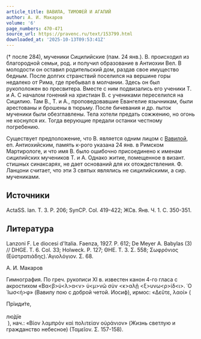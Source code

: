 ```yaml
---
article_title: ВАВИЛА, ТИМОФЕЙ И АГАПИЙ
author: А. И. Макаров
volume: '6'
page_numbers: 470-471
source_url: https://pravenc.ru/text/153799.html
downloaded_at: '2025-10-13T09:53:41Z'
---
```


(† после 284), мученики Сицилийские (пам. 24 янв.). В. происходил из благородной семьи, род. и получил образование в Антиохии Вел. В молодости он оставил родительский дом, раздав свое имущество бедным. После долгих странствий поселился на вершине горы недалеко от Рима, где пребывал в молчании. Здесь он был рукоположен во пресвитера. Вместе с ним подвизались его ученики Т. и А. С началом гонений на христиан В. с учениками переселился на Сицилию. Там В., Т. и А., проповедовавшие Евангелие язычникам, были арестованы и брошены в тюрьму. После бичевания и др. пыток мученики были обезглавлены. Тела хотели предать сожжению, но огонь не коснулся их. Тогда верующие предали останки честному погребению.

Существует предположение, что В. является одним лицом с [Вавилой](https://pravenc.ru/text/Вавилой.html), еп. Антиохийским, память к-рого указана 24 янв. в Римском Мартирологе, и что имя В. было ошибочно присоединено к именам сицилийских мучеников Т. и А. Однако житие, помещенное в визант. стишных синаксарях, не дает оснований для их отождествления. Ф. Ланцони считает, что эти 3 святых являлись не сицилийскими, а сир. мучениками.

## Источники

ActaSS. Ian. T. 3. P. 206; SynCP. Col. 419-422; ЖСв. Янв. Ч. 1. С. 350-351.

## Литература

Lanzoni F. Le diocesi d'Italia. Faenza, 1927. P. 612; De Meyer A. Babylas (3) // DHGE. T. 6. Col. 33; Holweck. P. 127; ΘΗΕ. Τ. 3. Σ. 558; Σωφρόνιος (Εὐστρατιάδης).῾Αγιολόγιον. Σ. 68.

А. И. Макаров 

Гимнография. По греч. рукописи XI в. известен канон 4-го гласа с акростихом «Βα<β>ύ<λ>α<ν> ὑ<μ>νῶ σὺν <κ>αλῇ <ξ>υνω<ρ>ίδ<ι>. ῾Ο ᾿Ιωσ<ή>φ» (Вавилу пою с доброй четой. Иосиф), ирмос: «Δεῦτε, λαοί» (<div class="cu">Прїиди́те,</div> <div class="cu">лю́дїе</div> ), нач.: «Βίον λαμπρὸν καὶ πολιτείαν οὐράνιον» (Жизнь светлую и гражданство небесное) (Ταμεῖον. Σ. 157-158).
